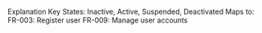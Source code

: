 Explanation
Key States: Inactive, Active, Suspended, Deactivated
Maps to:
FR-003: Register user
FR-009: Manage user accounts